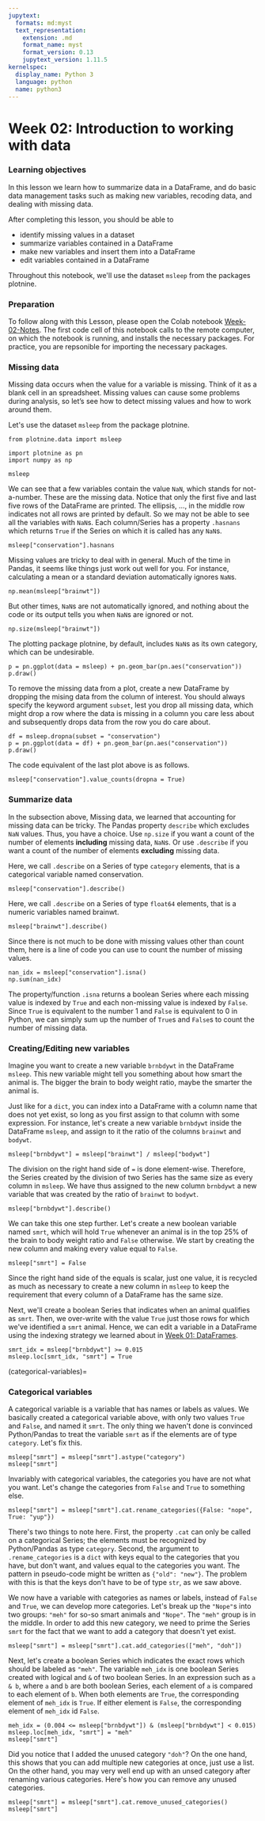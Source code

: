 ```yaml
---
jupytext:
  formats: md:myst
  text_representation:
    extension: .md
    format_name: myst
    format_version: 0.13
    jupytext_version: 1.11.5
kernelspec:
  display_name: Python 3
  language: python
  name: python3
---
```


# Week 02: Introduction to working with data

### Learning objectives

In this lesson we learn how to summarize data in a DataFrame, and do basic data
management tasks such as making new variables, recoding data, and dealing with
missing data.

After completing this lesson, you should be able to

* identify missing values in a dataset
* summarize variables contained in a DataFrame
* make new variables and insert them into a DataFrame
* edit variables contained in a DataFrame

Throughout this notebook, we'll use the dataset `msleep` from the packages
plotnine.

### Preparation

To follow along with this Lesson, please open the Colab notebook
[Week-02-Notes](#TODO).  The first code cell of this notebook calls to
the remote computer, on which the notebook is running, and installs
the necessary packages.  For practice, you are repsonible for
importing the necessary packages.

### Missing data

Missing data occurs when the value for a variable is missing.  Think
of it as a blank cell in an spreadsheet.  Missing values can cause
some problems during analysis, so let’s see how to detect missing
values and how to work around them.

Let's use the dataset `msleep` from the package plotnine.

```{code-cell}
from plotnine.data import msleep

import plotnine as pn
import numpy as np

msleep
```

We can see that a few variables contain the value `NaN`, which stands for
not-a-number.  These are the missing data.  Notice that only the first
five and last five rows of the DataFrame are printed.  The ellipsis,
..., in the middle row indicates not all rows are printed by default.
So we may not be able to see all the variables with `NaN`s.  Each
column/Series has a property `.hasnans` which returns `True` if the
Series on which it is called has any `NaN`s.

```{code-cell}
msleep["conservation"].hasnans
```

Missing values are tricky to deal with in general.  Much of the time
in Pandas, it seems like things just work out well for you.  For
instance, calculating a mean or a standard deviation automatically
ignores `NaN`s.

```{code-cell}
np.mean(msleep["brainwt"])
```

But other times, `NaN`s are not automatically ignored, and nothing
about the code or its output tells you when `NaN`s are ignored or not.

```{code-cell}
np.size(msleep["brainwt"])
```

The plotting package plotnine, by default, includes `NaN`s as its own category,
which can be undesirable.

```{code-cell}
p = pn.ggplot(data = msleep) + pn.geom_bar(pn.aes("conservation"))
p.draw()
```
To remove the missing data from a plot, create a new DataFrame by
dropping the mising data from the column of interest.  You should
always specify the keyword argument `subset`, lest you drop all
missing data, which might drop a row where the data is missing in a
column you care less about and subsequently drops data from the row
you do care about.

```{code-cell}
df = msleep.dropna(subset = "conservation")
p = pn.ggplot(data = df) + pn.geom_bar(pn.aes("conservation"))
p.draw()
```

The code equivalent of the last plot above is as follows.

```{code-cell}
msleep["conservation"].value_counts(dropna = True)
```

### Summarize data

In the subsection above, Missing data, we learned that accounting for
missing data can be tricky.  The Pandas property
`describe` which excludes `NaN` values.  Thus, you have a choice.  Use
`np.size` if you want a count of the number of elements **including**
missing data, `NaN`s.  Or use `.describe` if you want a count of the
number of elements **excluding** missing data.

Here, we call `.describe` on a Series of type `category` elements,
that is a categorical variable named conservation.

```{code-cell}
msleep["conservation"].describe()
```

Here, we call `.describe` on a Series of type `float64` elements, that
is a numeric variables named brainwt.

```{code-cell}
msleep["brainwt"].describe()
```

Since there is not much to be done with missing values other than
count them, here is a line of code you can use to count the number of
missing values.

```{code-cell}
nan_idx = msleep["conservation"].isna()
np.sum(nan_idx)
```

The property/function `.isna` returns a boolean Series where each
missing value is indexed by `True` and each non-missing value is
indexed by `False`.  Since `True` is equivalent to the number 1 and
`False` is equivalent to 0 in Python, we can simply sum up the number
of `True`s and `False`s to count the number of missing data.

### Creating/Editing new variables

Imagine you want to create a new variable `brnbdywt` in the DataFrame
`msleep`.  This new variable might tell you something about how smart
the animal is.  The bigger the brain to body weight ratio, maybe the
smarter the animal is.

Just like for a `dict`, you can index into a DataFrame with a column
name that does not yet exist, so long as you first assign to that
column with some expression.  For instance, let's create a new
variable `brnbdywt` inside the DataFrame `msleep`, and assign to it
the ratio of the columns `brainwt` and `bodywt`.

```{code-cell}
msleep["brnbdywt"] = msleep["brainwt"] / msleep["bodywt"]
```

The division on the right hand side of `=` is done element-wise.
Therefore, the Series created by the division of two Series has the
same size as every column in `msleep`.  We have thus assigned to the
new column `brnbdywt` a new variable that was created by the ratio of
`brainwt` to `bodywt`.

```{code-cell}
msleep["brnbdywt"].describe()
```

We can take this one step further.  Let's create a new boolean
variable named `smrt`, which will hold `True` whenever an animal is in
the top 25% of the brain to body weight ratio and `False` otherwise.
We start by creating the new column and making every value equal to
`False`.

```{code-cell}
msleep["smrt"] = False
```

Since the right hand side of the equals is scalar, just one
value, it is recycled as much as necessary to create a new column in
`msleep` to keep the requirement that every column of a DataFrame has
the same size.

Next, we'll create a boolean Series that indicates when an animal
qualifies as `smrt`.  Then, we over-write with the value `True` just
those rows for which we've identified a `smrt` animal.  Hence, we can
edit a variable in a DataFrame using the indexing strategy we learned
about in [Week 01: DataFrames](week-01-dataframes).

```{code-cell}
smrt_idx = msleep["brnbdywt"] >= 0.015
msleep.loc[smrt_idx, "smrt"] = True
```

(categorical-variables)=
### Categorical variables

A categorical variable is a variable that has names or labels as
values.  We basically created a categorical variable above, with only
two values `True` and `False`, and named it `smrt`.  The only thing we
haven't done is convinced Python/Pandas to treat the variable `smrt`
as if the elements are of type `category`.  Let's fix this.

```{code-cell}
msleep["smrt"] = msleep["smrt"].astype("category")
msleep["smrt"]
```

Invariably with categorical variables, the categories you have are
not what you want.  Let's change the categories from `False` and `True` to
something else.

```{code-cell}
msleep["smrt"] = msleep["smrt"].cat.rename_categories({False: "nope", True: "yup"})
```

There's two things to note here.  First, the property `.cat` can only
be called on a categorical Series; the elements must be recognized by
Python/Pandas as type `category`.  Second, the argument to
`.rename_categories` is a `dict` with keys equal to the categories
that you have, but don't want, and values equal to the categories you
want.  The pattern in pseudo-code might be written as `{"old":
"new"}`.  The problem with this is that the keys don't have to be of
type `str`, as we saw above.

We now have a variable with categories as names or labels,
instead of `False` and `True`, we can develop more categories.  Let's
break up the `"Nope"`s into two groups: `"meh"` for so-so smart
animals and `"Nope"`.  The `"meh"` group is in the middle.  In order
to add this new category, we need to prime the Series `smrt` for the
fact that we want to add a category that doesn't yet exist.

```{code-cell}
msleep["smrt"] = msleep["smrt"].cat.add_categories(["meh", "doh"])
```

Next, let's create a boolean Series which indicates the exact rows
which should be labeled as `"meh"`.  The variable `meh_idx` is one
boolean Series created with logical and `&` of two boolean Series.  In
an expression such as `a & b`, where `a` and `b` are both boolean
Series, each element of `a` is compared to each element of `b`.  When
both elements are `True`, the corresponding element of `meh_idx` is
`True`.  If either element is `False`, the corresponding element of
`meh_idx` id `False`.

```{code-cell}
meh_idx = (0.004 <= msleep["brnbdywt"]) & (msleep["brnbdywt"] < 0.015)
msleep.loc[meh_idx, "smrt"] = "meh"
msleep["smrt"]
```

Did you notice that I added the unused category `"doh"`?  On the
one hand, this shows that you can add multiple new categories at once,
just use a list.  On the other hand, you may very well end up with an
unsed category after renaming various categories.  Here's how you can
remove any unused categories.

```{code-cell}
msleep["smrt"] = msleep["smrt"].cat.remove_unused_categories()
msleep["smrt"]
```
